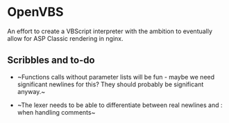 # OpenVBS

An effort to create a VBScript interpreter with the ambition to
eventually allow for ASP Classic rendering in nginx.


## Scribbles and to-do

* ~Functions calls without parameter lists will be fun - maybe we need
  significant newlines for this? They should probably be significant anyway.~

* ~The lexer needs to be able to differentiate between real newlines and : when
  handling comments~

